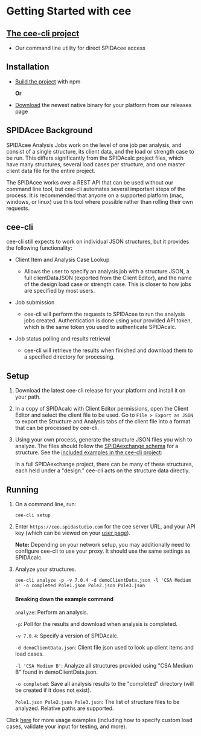 # Getting Started with cee

## [The cee-cli project](https://github.com/spidasoftware/cee-cli)
* Our command line utility for direct SPIDAcee access


## Installation
* [Build the project](https://github.com/spidasoftware/cee-cli) with npm

    **Or**

* [Download](https://github.com/spidasoftware/cee-cli/releases) the newest native binary for your platform from our releases page

## SPIDAcee Background

SPIDAcee Analysis Jobs work on the level of one job per analysis, and consist of a single structure, its client data,
 and the load or strength case to be run. This differs significantly from the SPIDAcalc project files, which have many
  structures, several load cases per structure, and one master client data file for the entire project.

The SPIDAcee works over a REST API that can be used without our command line tool, but cee-cli automates several important steps of the process. It is recommended that anyone on a supported platform (mac, windows, or linux) use this tool where possible rather than rolling their own requests.

## cee-cli

cee-cli still expects to work on individual JSON structures, but it provides the following functionality:

- Client Item and Analysis Case Lookup

    - Allows the user to specify an analysis job with a structure JSON, a full clientDataJSON (exported from the
     Client Editor), and the name of the design load case or strength case. This is closer to how jobs are specified by most users.

- Job submission

    - cee-cli will perform the requests to SPIDAcee to run the analysis jobs created. Authentication is done using your
     provided API token, which is the same token you used to authenticate SPIDAcalc.

- Job status polling and results retrieval

    - cee-cli will retrieve the results when finished and download them to a specified directory for processing.

## Setup

1. Download the latest cee-cli release for your platform and install it on your path.

2. In a copy of SPIDAcalc with Client Editor permissions, open the Client Editor and select the client file to be used.
 Go to `File > Export as JSON` to export the Structure and Analysis tabs of the client file into a format that can be processed by cee-cli.

3. Using your own process, generate the structure JSON files you wish to analyze. The files should follow the
 [SPIDAexchange schema](https://github.com/spidasoftware/schema/blob/v5.0.0/resources/schema/spidacalc/calc/structure.schema) for a structure.
 See the [included examples in the cee-cli project](https://github.com/spidasoftware/cee-cli/tree/master/examples):

    In a full SPIDAexchange project, there can be many of these structures, each held under a "design."
     cee-cli acts on the structure data directly.


## Running

1. On a command line, run: 
    ```
    cee-cli setup
    ```

2. Enter `https://cee.spidastudio.com` for the cee server URL, and your API key (which can be viewed on your
 [user page](https://licensemanager.spidastudio.com)).
 
     **Note:** Depending on your network setup, you may additionally need to configure cee-cli to use your proxy. It
      should use the same settings as SPIDAcalc.

3. Analyze your structures. 

    ```
    cee-cli analyze -p -v 7.0.4 -d demoClientData.json -l 'CSA Medium B' -o completed Pole1.json Pole2.json Pole3.json
    ```
    
    #### Breaking down the example command
    `analyze`: Perform an analysis.
    
    `-p`:  Poll for the results and download when analysis is completed.
    
    `-v 7.0.4`: Specify a version of SPIDAcalc.
    
    `-d demoClientData.json`: Client file json used to look up client items and load cases.
    
    `-l 'CSA Medium B'`: Analyze all structures provided using "CSA Medium B" found in demoClientData.json.
    
    `-o completed`: Save all analysis results to the "completed" directory (will be created if it does not exist).
    
    `Pole1.json Pole2.json Pole3.json`:
    The list of structure files to be analyzed. Relative paths are supported.

Click [here](https://github.com/spidasoftware/cee-cli#examples-1) for more usage examples (including how to specify custom load cases, validate your input for testing, and more).
